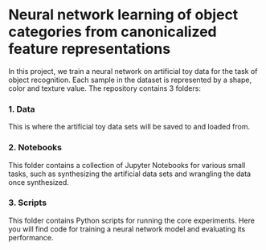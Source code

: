 # Neural network learning of object categories from canonicalized feature representations

In this project, we train a neural network on artificial toy data for the task
of object recognition. Each sample in the dataset is represented by a shape,
color and texture value. The repository contains 3 folders:

### 1. Data
This is where the artificial toy data sets will be saved to and loaded from.

### 2. Notebooks
This folder contains a collection of Jupyter Notebooks for various small tasks,
such as synthesizing the artificial data sets and wrangling the data once
synthesized.

### 3. Scripts
This folder contains Python scripts for running the core experiments. Here you
will find code for training a neural network model and evaluating its
performance.